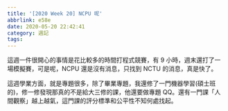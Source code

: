 ```yaml
---
title: '[2020 Week 20] NCPU 呢'
abbrlink: e58e
date: 2020-05-20 22:42:41
category: 週記
tags:
---
```

這週一件很開心的事情是花比較多的時間打程式競賽，有 9 小時，週末還打了一場模擬賽，可是呢，NCPU 還是沒有消息，只找到 NCTU 的消息，真是快了。
<!-- more -->
這週學業方面，就是專題很多，除了畢業專題，我還修了一門機器學習(碩士班的)，修一修發現那真的不是給大三修的課，他還要做專題 QQ。還有一門課「人間觀察」越上越氣，這門課的評分標準和公平性不知何處找起。